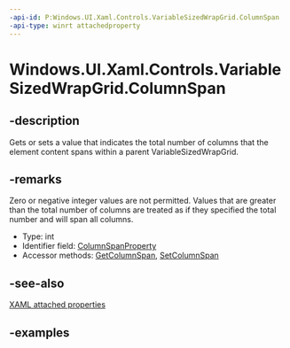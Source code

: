 ```yaml
---
-api-id: P:Windows.UI.Xaml.Controls.VariableSizedWrapGrid.ColumnSpan
-api-type: winrt attachedproperty
---
```


# Windows.UI.Xaml.Controls.VariableSizedWrapGrid.ColumnSpan

<!--
see GetColumnSpan, and SetColumnSpan
-->

## -description

Gets or sets a value that indicates the total number of columns that the element content spans within a parent VariableSizedWrapGrid.

## -remarks

Zero or negative integer values are not permitted. Values that are greater than the total number of columns are treated as if they specified the total number and will span all columns.

<ul><li>Type: int</li><li>Identifier field: <a href="/uwp/api/windows.ui.xaml.controls.variablesizedwrapgrid.columnspanproperty">ColumnSpanProperty</a></li><li>Accessor methods: <a href="/uwp/api/windows.ui.xaml.controls.variablesizedwrapgrid.getcolumnspan">GetColumnSpan</a>, <a href="/uwp/api/windows.ui.xaml.controls.variablesizedwrapgrid.setcolumnspan">SetColumnSpan</a></li></ul>

## -see-also

[XAML attached properties](/windows/uwp/xaml-platform/attached-properties-overview)

## -examples
